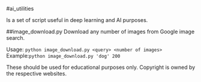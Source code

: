#ai_utilities

Is a set of script useful in deep learning and AI purposes.

##image_download.py
Download any number of images from Google image search.

Usage:  `python image_download.py <query> <number of images>`
Example:`python image_download.py 'dog' 200`




These should be used for educational purposes only. Copyright is owned by the respective websites.
